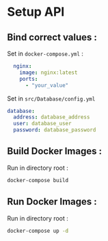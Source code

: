 # Setup API
## Bind correct values : 
Set in ``docker-compose.yml`` :
```yaml
  nginx:
    image: nginx:latest
    ports:
      - "your_value"
```
Set in ``src/Database/config.yml``
```yaml
database:
  address: database_address
  user: database_user
  password: database_password
```

## Build Docker Images :
Run in directory root : 
```bash
docker-compose build
```

## Run Docker Images : 
Run in directory root :
```bash
docker-compose up -d
```